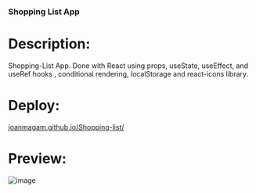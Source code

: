 ### Shopping List App

# Description: 
Shopping-List App. Done with React using props, useState, useEffect, and useRef hooks , conditional rendering, localStorage and react-icons library.

# Deploy: 
[joanmagam.github.io/Shopping-list/](https://joanmagam.github.io/Shopping-list/)

# Preview: 
![image](https://github.com/JoanMaGam/Shopping-list/assets/122151033/70199fdb-6f81-405b-9530-9584299720ea)
